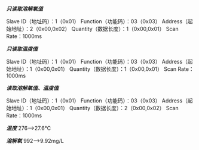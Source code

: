 *****只读取溶解氧值*****

Slave ID（地址码）：1（0x01）
Function（功能码）：03（0x03）
Address（起始地址）：2（0x00,0x02）
Quantity（数据长度）：1（0x00,0x01）
Scan Rate：1000ms

*****只读取温度值*****

Slave ID（地址码）：1（0x01）
Function（功能码）：03（0x03）
Address（起始地址）：1（0x00,0x01）
Quantity（数据长度）：1（0x00,0x01）
Scan Rate：1000ms

*****读取溶解氧值、温度值*****

Slave ID（地址码）：1（0x01）
Function（功能码）：03（0x03）
Address（起始地址）：1（0x00,0x01）
Quantity（数据长度）：2（0x00,0x02）
Scan Rate：1000ms

*****温度*****
276-->27.6℃

*****溶解氧*****
992-->9.92mg/L



